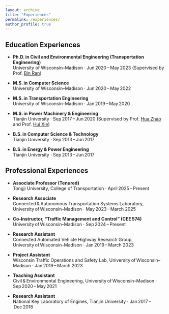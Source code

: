 ```yaml
---
layout: archive
title: "Experiences"
permalink: /experiences/
author_profile: true
---
```


## Education Experiences <br>
- **Ph.D. in Civil and Environmental Engineering (Transportation Engineering)**  
  University of Wisconsin–Madison · Jun 2020 – May 2023 (Supervised by Prof. [Bin Ran](https://engineering.wisc.edu/directory/profile/bin-ran/))   

- **M.S. in Computer Science**  
  University of Wisconsin–Madison · Jun 2020 – May 2022  

- **M.S. in Transportation Engineering**  
  University of Wisconsin–Madison · Jan 2019 – May 2020  

- **M.S. in Power Machinery & Engineering**  
  Tianjin University · Sep 2017 – Jun 2020 (Supervised by Prof. [Hua Zhao](https://www.linkedin.com/in/hua-zhao-7093bb15/?originalSubdomain=uk) and Prof. [Hui Xie](https://www.researchgate.net/profile/Hui-Xie-13))   

- **B.S. in Computer Science & Technology**  
  Tianjin University · Sep 2013 – Jun 2017  

- **B.S. in Energy & Power Engineering**  
  Tianjin University · Sep 2013 – Jun 2017

## Professional Experiences <br>
- **Associate Professor (Tenured)**  
  Tongji University, College of Transportation · April 2025 – Present

- **Research Associate**  
  Connected & Autonomous Transportation Systems Laboratory, University of Wisconsin–Madison · May 2023 – March 2025

- **Co‑Instructor, “Traffic Management and Control” (CEE 574)**  
  University of Wisconsin–Madison · Sep 2024 – Present  

- **Research Assistant**  
  Connected Automated Vehicle Highway Research Group, University of Wisconsin–Madison · Jan 2019 – March 2023
  
- **Project Assistant**  
  Wisconsin Traffic Operations and Safety Lab, University of Wisconsin–Madison · Jan 2019 – March 2023  

- **Teaching Assistant**  
  Civil & Environmental Engineering, University of Wisconsin–Madison · Sep 2020 – May 2021  

- **Research Assistant**  
  National Key Laboratory of Engines, Tianjin University · Jan 2017 – Dec 2018 
